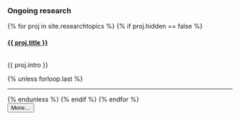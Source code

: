---
---   

<h3>Ongoing research</h3>

{% for proj in site.researchtopics %}
{% if proj.hidden == false %}
<div class="row" style="margin-left:0; margin-right:0">
    <a href="{{ proj.url }}"><h4>{{ proj.title }}</h4> </a>
    
<div class="col-md-4">
<a href="{{ proj.url }}">
<img src="{{ site.research_imgs }}/{{ proj.img-url }}" alt="" style="margin: 0 0 0rem; filter: drop-shadow(3px 3px 2px gray);;"></a>
</div>
<div class="col-md-8">
    <p>{{ proj.intro }}</p>
</div>
</div>
{% unless forloop.last %}
<hr class="dot">
{% endunless %}
{% endif %}
{% endfor %}
<div class="text-right">
    <button class="btn btn-primary p-0" type="button"
            data-toggle="collapse"
            data-target="#hidden-projects"
            aria-expanded="false"
            aria-controls="hidden-projects"
            onclick="location.href='{{ site.baseurl }}/topics'">
        More…
    </button>
</div>